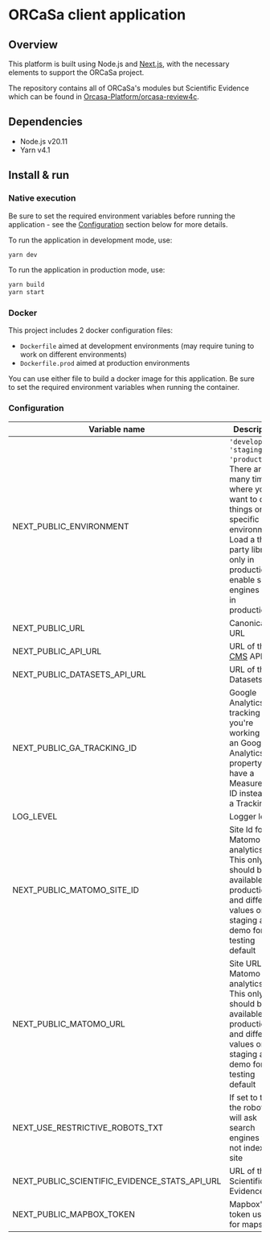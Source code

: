 # ORCaSa client application

## Overview

This platform is built using Node.js and [Next.js](https://nextjs.org/), with the necessary elements to support the
ORCaSa
project.

The repository contains all of ORCaSa's modules but Scientific Evidence which can be found
in [Orcasa-Platform/orcasa-review4c](https://github.com/Orcasa-Platform/orcasa-review4c).

## Dependencies

- Node.js v20.11
- Yarn v4.1

## Install & run

### Native execution

Be sure to set the required environment variables before running the application - see
the [Configuration](#configuration) section below for more details.

To run the application in development mode, use:

```bash
yarn dev
```

To run the application in production mode, use:

```bash
yarn build
yarn start
```

### Docker

This project includes 2 docker configuration files:

- `Dockerfile` aimed at development environments (may require tuning to work on different environments)
- `Dockerfile.prod` aimed at production environments

You can use either file to build a docker image for this application. Be sure to set the required environment variables
when running the container.

### Configuration

| Variable name                                 | Description                                                                                                                                                                                                 |           Default value |
|-----------------------------------------------|-------------------------------------------------------------------------------------------------------------------------------------------------------------------------------------------------------------|------------------------:|
| NEXT_PUBLIC_ENVIRONMENT                       | `'develop', 'staging', 'production'`. There are many times where you want to do things on specific environments. Load a third party library only in production, enable search engines only in production... |                 develop |
| NEXT_PUBLIC_URL                               | Canonical URL                                                                                                                                                                                               |  http://localhost:$PORT |
| NEXT_PUBLIC_API_URL                           | URL of the [CMS](https://github.com/Orcasa-Platform/orcasa/tree/main/cms) API.                                                                                                                              | http://0.0.0.0:1337/cms |
| NEXT_PUBLIC_DATASETS_API_URL                  | URL of the Datasets API                                                                                                                                                                                     |                         |
| NEXT_PUBLIC_GA_TRACKING_ID                    | Google Analytics tracking ID. If you're working with an Google Analytics 4 property, you have a Measurement ID instead of a Tracking ID.                                                                    |                         |
| LOG_LEVEL                                     | Logger level                                                                                                                                                                                                |                   debug |
| NEXT_PUBLIC_MATOMO_SITE_ID                    | Site Id for Matomo analytics. This only should be available on production and different values on staging and demo for testing default                                                                      |                      '' |
| NEXT_PUBLIC_MATOMO_URL                        | Site URL for Matomo analytics. This only should be available on production and different values on staging and demo for testing default                                                                     |                      '' |
| NEXT_USE_RESTRICTIVE_ROBOTS_TXT               | If set to true, the robots.txt will ask search engines to not index the site                                                                                                                                |                      '' |
| NEXT_PUBLIC_SCIENTIFIC_EVIDENCE_STATS_API_URL | URL of the Scientific Evidence API                                                                                                                                                                          |                      '' |
| NEXT_PUBLIC_MAPBOX_TOKEN                      | Mapbox' token used for maps                                                                                                                                                                                 |                      '' |
